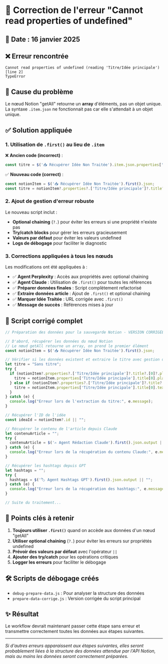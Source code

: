 # 🔧 Correction de l'erreur "Cannot read properties of undefined"

## 📅 Date : 16 janvier 2025

## ❌ Erreur rencontrée

```
Cannot read properties of undefined (reading 'Titre/Idée principale') [line 2]
TypeError
```

## 🎯 Cause du problème

Le nœud Notion "getAll" retourne un **array** d'éléments, pas un objet unique. La syntaxe `.item.json` ne fonctionnait pas car elle s'attendait à un objet unique.

## ✅ Solution appliquée

### 1. **Utilisation de `.first()` au lieu de `.item`**

❌ **Ancien code (incorrect)** :
```javascript
const titre = $('📥 Récupérer Idée Non Traitée').item.json.properties['Titre/Idée principale'].title[0].plain_text;
```

✅ **Nouveau code (correct)** :
```javascript
const notionItem = $('📥 Récupérer Idée Non Traitée').first().json;
const titre = notionItem?.properties?.['Titre/Idée principale']?.title?.[0]?.plain_text || "Sans titre";
```

### 2. **Ajout de gestion d'erreur robuste**

Le nouveau script inclut :
- **Optional chaining** (`?.`) pour éviter les erreurs si une propriété n'existe pas
- **Try/catch blocks** pour gérer les erreurs gracieusement
- **Valeurs par défaut** pour éviter les valeurs undefined
- **Logs de débogage** pour faciliter le diagnostic

### 3. **Corrections appliquées à tous les nœuds**

Les modifications ont été appliquées à :
- ✅ **Agent Perplexity** : Accès aux propriétés avec optional chaining
- ✅ **Agent Claude** : Utilisation de `.first()` pour toutes les références
- ✅ **Préparer données finales** : Script complètement refactorisé
- ✅ **Extraire données article** : Ajout de `.first()` et optional chaining
- ✅ **Marquer Idée Traitée** : URL corrigée avec `.first()`
- ✅ **Message de succès** : Références mises à jour

## 📝 Script corrigé complet

```javascript
// Préparation des données pour la sauvegarde Notion - VERSION CORRIGÉE

// D'abord, récupérer les données du nœud Notion
// Le nœud getAll retourne un array, on prend le premier élément
const notionItem = $('📥 Récupérer Idée Non Traitée').first().json;

// Vérifier si les données existent et extraire le titre avec gestion d'erreur
let titre = "Sans titre";
try {
  if (notionItem?.properties?.['Titre/Idée principale']?.title?.[0]?.plain_text) {
    titre = notionItem.properties['Titre/Idée principale'].title[0].plain_text;
  } else if (notionItem?.properties?.['Titre/Idée principale']?.title?.[0]?.text?.content) {
    titre = notionItem.properties['Titre/Idée principale'].title[0].text.content;
  }
} catch (e) {
  console.log("Erreur lors de l'extraction du titre:", e.message);
}

// Récupérer l'ID de l'idée
const ideaId = notionItem?.id || "";

// Récupérer le contenu de l'article depuis Claude
let contenuArticle = "";
try {
  contenuArticle = $('✍️ Agent Rédaction Claude').first().json.output || "";
} catch (e) {
  console.log("Erreur lors de la récupération du contenu Claude:", e.message);
}

// Récupérer les hashtags depuis GPT
let hashtags = "";
try {
  hashtags = $('🏷️ Agent Hashtags GPT').first().json.output || "";
} catch (e) {
  console.log("Erreur lors de la récupération des hashtags:", e.message);
}

// Suite du traitement...
```

## 🚨 Points clés à retenir

1. **Toujours utiliser `.first()`** quand on accède aux données d'un nœud "getAll"
2. **Utiliser optional chaining** (`?.`) pour éviter les erreurs sur propriétés undefined
3. **Prévoir des valeurs par défaut** avec l'opérateur `||`
4. **Ajouter des try/catch** pour les opérations critiques
5. **Logger les erreurs** pour faciliter le débogage

## 🛠️ Scripts de débogage créés

- `debug-prepare-data.js` : Pour analyser la structure des données
- `prepare-data-corrige.js` : Version corrigée du script principal

## ✨ Résultat

Le workflow devrait maintenant passer cette étape sans erreur et transmettre correctement toutes les données aux étapes suivantes.

---

*Si d'autres erreurs apparaissent aux étapes suivantes, elles seront probablement liées à la structure des données attendue par l'API Notion, mais au moins les données seront correctement préparées.*
